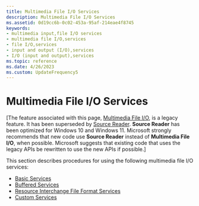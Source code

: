 ```yaml
---
title: Multimedia File I/O Services
description: Multimedia File I/O Services
ms.assetid: 0d19cc6b-0c02-453a-95af-214eae4f8745
keywords:
- multimedia input,file I/O services
- multimedia file I/O,services
- file I/O,services
- input and output (I/O),services
- I/O (input and output),services
ms.topic: reference
ms.date: 4/26/2023
ms.custom: UpdateFrequency5
---
```


# Multimedia File I/O Services

\[The feature associated with this page, [Multimedia File I/O](/windows/win32/multimedia/multimedia-file-i-o), is a legacy feature. It has been superseded by [Source Reader](/windows/win32/medfound/source-reader). **Source Reader** has been optimized for Windows 10 and Windows 11. Microsoft strongly recommends that new code use **Source Reader** instead of **Multimedia File I/O**, when possible. Microsoft suggests that existing code that uses the legacy APIs be rewritten to use the new APIs if possible.\]

This section describes procedures for using the following multimedia file I/O services:

-   [Basic Services](basic-services.md)
-   [Buffered Services](buffered-services.md)
-   [Resource Interchange File Format Services](resource-interchange-file-format-services.md)
-   [Custom Services](custom-services.md)

 

 




